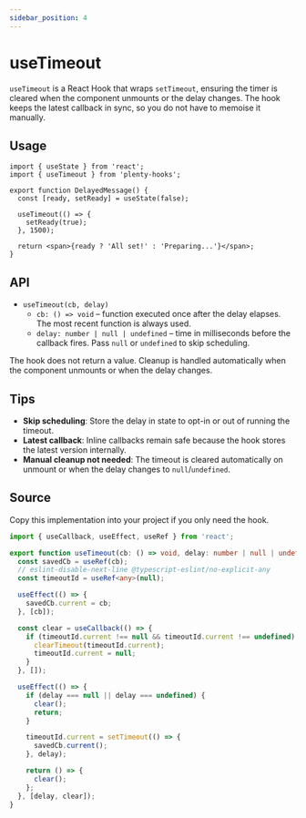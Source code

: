 ```yaml
---
sidebar_position: 4
---
```


# useTimeout

`useTimeout` is a React Hook that wraps `setTimeout`, ensuring the timer is cleared when the component unmounts or the delay changes. The hook keeps the latest callback in sync, so you do not have to memoise it manually.

## Usage

```tsx title="DelayedMessage.tsx"
import { useState } from 'react';
import { useTimeout } from 'plenty-hooks';

export function DelayedMessage() {
  const [ready, setReady] = useState(false);

  useTimeout(() => {
    setReady(true);
  }, 1500);

  return <span>{ready ? 'All set!' : 'Preparing...'}</span>;
}
```

## API

- `useTimeout(cb, delay)`
  - `cb: () => void` – function executed once after the delay elapses. The most recent function is always used.
  - `delay: number | null | undefined` – time in milliseconds before the callback fires. Pass `null` or `undefined` to skip scheduling.

The hook does not return a value. Cleanup is handled automatically when the component unmounts or when the delay changes.

## Tips

- **Skip scheduling**: Store the delay in state to opt-in or out of running the timeout.
- **Latest callback**: Inline callbacks remain safe because the hook stores the latest version internally.
- **Manual cleanup not needed**: The timeout is cleared automatically on unmount or when the delay changes to `null`/`undefined`.

## Source

Copy this implementation into your project if you only need the hook.

```ts
import { useCallback, useEffect, useRef } from 'react';

export function useTimeout(cb: () => void, delay: number | null | undefined) {
  const savedCb = useRef(cb);
  // eslint-disable-next-line @typescript-eslint/no-explicit-any
  const timeoutId = useRef<any>(null);

  useEffect(() => {
    savedCb.current = cb;
  }, [cb]);

  const clear = useCallback(() => {
    if (timeoutId.current !== null && timeoutId.current !== undefined) {
      clearTimeout(timeoutId.current);
      timeoutId.current = null;
    }
  }, []);

  useEffect(() => {
    if (delay === null || delay === undefined) {
      clear();
      return;
    }

    timeoutId.current = setTimeout(() => {
      savedCb.current();
    }, delay);

    return () => {
      clear();
    };
  }, [delay, clear]);
}
```
